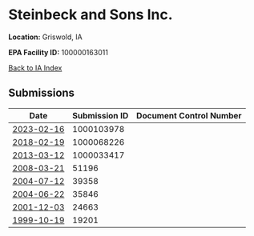 # Steinbeck and Sons Inc.

**Location:** Griswold, IA

**EPA Facility ID:** 100000163011

[Back to IA Index](../../index.md)

## Submissions

| Date | Submission ID | Document Control Number |
|------|--------------|-------------------------|
| [2023-02-16](submissions/1000103978.md) | 1000103978 |  |
| [2018-02-19](submissions/1000068226.md) | 1000068226 |  |
| [2013-03-12](submissions/1000033417.md) | 1000033417 |  |
| [2008-03-21](submissions/51196.md) | 51196 |  |
| [2004-07-12](submissions/39358.md) | 39358 |  |
| [2004-06-22](submissions/35846.md) | 35846 |  |
| [2001-12-03](submissions/24663.md) | 24663 |  |
| [1999-10-19](submissions/19201.md) | 19201 |  |

